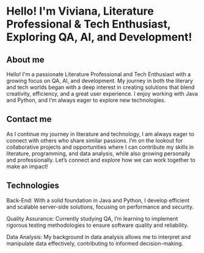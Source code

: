 # Hello! I'm Viviana, Literature Professional & Tech Enthusiast, Exploring QA, AI, and Development! 

## About me
Hello! I'm a passionate Literature Professional and Tech Enthusiast with a growing focus on QA, AI, and development. My journey in both the literary and tech worlds began with a deep interest in creating solutions that blend creativity, efficiency, and a great user experience. I enjoy working with Java and Python, and I’m always eager to explore new technologies.  

## Contact me
As I continue my journey in literature and technology, I am always eager to connect with others who share similar passions. I’m on the lookout for collaborative projects and opportunities where I can contribute my skills in literature, programming, and data analysis, while also growing personally and professionally. Let’s connect and explore how we can work together to make an impact!

## Technologies
Back-End: With a solid foundation in Java and Python, I develop efficient and scalable server-side solutions, focusing on performance and security.

Quality Assurance: Currently studying QA, I’m learning to implement rigorous testing methodologies to ensure software quality and reliability.

Data Analysis: My background in data analysis allows me to interpret and manipulate data effectively, contributing to informed decision-making.
